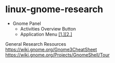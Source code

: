 # linux-gnome-research

* Gnome Panel
  * Activities Overview Button
  * Application Menu [[1.]](https://wiki.gnome.org/Design/OS/AppMenu)[[2.]](https://wiki.gnome.org/HowDoI/ApplicationMenu)

General Research Resources  
https://wiki.gnome.org/Gnome3CheatSheet  
https://wiki.gnome.org/Projects/GnomeShell/Tour  
